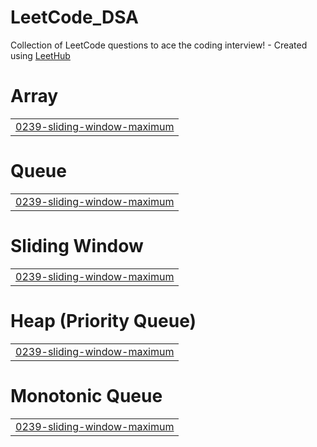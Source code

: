 # LeetCode_DSA
Collection of LeetCode questions to ace the coding interview! - Created using [LeetHub](https://github.com/QasimWani/LeetHub)


# Array
|  |
| ------- |
| [0239-sliding-window-maximum](https://github.com/biswajitjavapractitioner/LeetCode_DSA/tree/master/0239-sliding-window-maximum) |
# Queue
|  |
| ------- |
| [0239-sliding-window-maximum](https://github.com/biswajitjavapractitioner/LeetCode_DSA/tree/master/0239-sliding-window-maximum) |
# Sliding Window
|  |
| ------- |
| [0239-sliding-window-maximum](https://github.com/biswajitjavapractitioner/LeetCode_DSA/tree/master/0239-sliding-window-maximum) |
# Heap (Priority Queue)
|  |
| ------- |
| [0239-sliding-window-maximum](https://github.com/biswajitjavapractitioner/LeetCode_DSA/tree/master/0239-sliding-window-maximum) |
# Monotonic Queue
|  |
| ------- |
| [0239-sliding-window-maximum](https://github.com/biswajitjavapractitioner/LeetCode_DSA/tree/master/0239-sliding-window-maximum) |